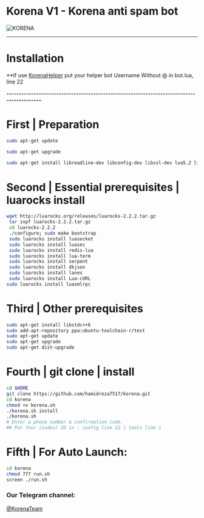 # <b>Korena V1 - Korena anti spam bot</b>
![KORENA](/logo.png)
* * *

# Installation  

**If use [KorenaHelper](https://github.com/hamidreza7517/korenahelper) put your helper bot Username Without @ in bot.lua, line 22

**------------------------------------------------------------------------------------------**
# First | Preparation
```sh
sudo apt-get update

sudo apt-get upgrade

sudo apt-get install libreadline-dev libconfig-dev libssl-dev lua5.2 liblua5.2-dev libevent-dev make unzip git redis-server g++ libjansson-dev libpython-dev expat libexpat1-dev tmux subversion
```
# Second | Essential prerequisites | luarocks install
```sh
wget http://luarocks.org/releases/luarocks-2.2.2.tar.gz
 tar zxpf luarocks-2.2.2.tar.gz
 cd luarocks-2.2.2
 ./configure; sudo make bootstrap
 sudo luarocks install luasocket
 sudo luarocks install luasec
 sudo luarocks install redis-lua
 sudo luarocks install lua-term
 sudo luarocks install serpent
 sudo luarocks install dkjson
 sudo luarocks install lanes
 sudo luarocks install Lua-cURL
sudo luarocks install luaxmlrpc
```
# Third | Other prerequisites
```sh
sudo apt-get install libstdc++6
sudo add-apt-repository ppa:ubuntu-toolchain-r/test 
sudo apt-get update
sudo apt-get upgrade
sudo apt-get dist-upgrade
```
# Fourth | git clone | install
```sh
cd $HOME
git clone https://github.com/hamidreza7517/korena.git
cd korena
chmod +x korena.sh
./korena.sh install
./korena.sh 
# Enter a phone number & confirmation code.
## Put Your (sudos) ID in : config line 22 | tools line 1
```
# Fifth | For Auto Launch:
```sh
cd korena
chmod 777 run.sh
screen ./run.sh
```

### Our Telegram channel:

[@KorenaTeam](https://telegram.me/korenateam)
